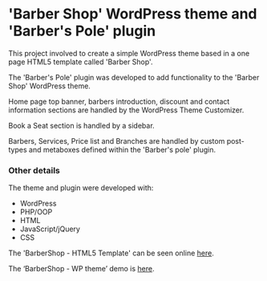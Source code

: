 # 'Barber Shop' WordPress theme and 'Barber's Pole' plugin

This project involved to create a simple WordPress theme based in a one page HTML5 template called 'Barber Shop'.

The 'Barber's Pole' plugin was developed to add functionality to the 'Barber Shop' WordPress theme.

Home page top banner, barbers introduction, discount and contact information sections are handled by the WordPress Theme Customizer.

Book a Seat section is handled by a sidebar.

Barbers, Services, Price list and Branches are handled by custom post-types and metaboxes defined within the 'Barber's pole' plugin.

### Other details

The theme and plugin were developed with:
<ul>
<li>WordPress</li>
<li>PHP/OOP</li>
<li>HTML</li>
<li>JavaScript/jQuery</li>
<li>CSS</li>
</ul>

The 'BarberShop - HTML5 Template' can be seen online [here](https://vianeylinares.com/references/barbershop/).

The ‘BarberShop - WP theme’ demo is [here](https://devbucket.xyz/portfolio/barbershop/).